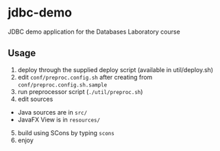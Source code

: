 # jdbc-demo
JDBC demo application for the Databases Laboratory course

## Usage

1. deploy through the supplied deploy script (available in util/deploy.sh)
2. edit `conf/preproc.config.sh` after creating from `conf/preproc.config.sh.sample`
3. run preprocessor script (`./util/preproc.sh`)
4. edit sources
 * Java sources are in `src/`
 * JavaFX View is in `resources/`
5. build using SCons by typing `scons`
6. enjoy
